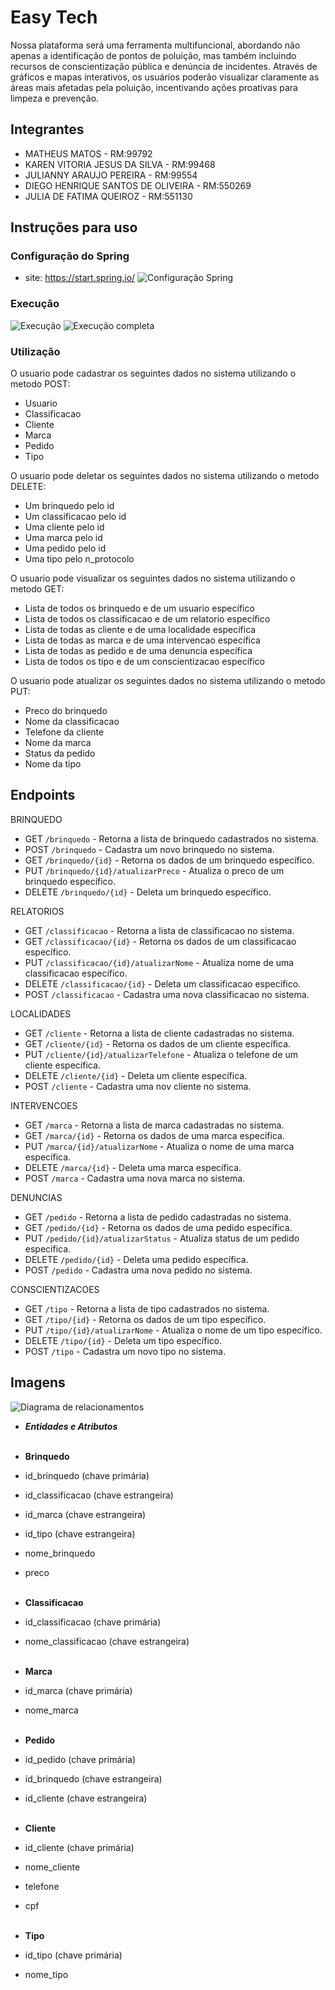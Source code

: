# Easy Tech
Nossa plataforma será uma ferramenta multifuncional, abordando não apenas a identificação de pontos de poluição, mas também incluindo recursos de conscientização pública e denúncia de incidentes. Através de gráficos e mapas interativos, os usuários poderão visualizar claramente as áreas mais afetadas pela poluição, incentivando ações proativas para limpeza e prevenção.
## Integrantes

- MATHEUS MATOS - RM:99792
- KAREN VITORIA JESUS DA SILVA - RM:99468
- JULIANNY ARAUJO PEREIRA - RM:99554
- DIEGO HENRIQUE SANTOS DE OLIVEIRA - RM:550269
- JULIA DE FATIMA QUEIROZ - RM:551130

## Instruções para uso

### Configuração do Spring
- site: https://start.spring.io/
  ![Configuração Spring](https://github.com/diegohs13/GS_JAVA/blob/main/configSpringGs.png)
### Execução
![Execução](https://github.com/diegohs13/GS_JAVA/blob/main/runGs.png)
![Execução completa](https://github.com/diegohs13/GS_JAVA/blob/main/runGs2.png)

### Utilização
O usuario pode cadastrar os seguintes dados no sistema utilizando o metodo POST:
- Usuario
- Classificacao
- Cliente
- Marca
- Pedido
- Tipo

O usuario pode deletar os seguintes dados no sistema utilizando o metodo DELETE:
- Um brinquedo pelo id
- Um classificacao pelo id
- Uma cliente pelo id
- Uma marca pelo id
- Uma pedido pelo id
- Uma tipo pelo n_protocolo

O usuario pode visualizar os seguintes dados no sistema utilizando o metodo GET:
- Lista de todos os brinquedo e de um usuario específico
- Lista de todos os classificacao e de um relatorio específico
- Lista de todas as cliente e de uma localidade específica
- Lista de todas as marca e de uma intervencao específica
- Lista de todas as pedido e de uma denuncia específica
- Lista de todos os tipo e de um conscientizacao específico


O usuario pode atualizar os seguintes dados no sistema utilizando o metodo PUT:
- Preco do brinquedo
- Nome da classificacao
- Telefone da cliente
- Nome da marca
- Status da pedido
- Nome da tipo


## Endpoints
BRINQUEDO
- GET `/brinquedo` - Retorna a lista de brinquedo cadastrados no sistema.
- POST `/brinquedo` - Cadastra um novo brinquedo no sistema.
- GET `/brinquedo/{id}` - Retorna os dados de um brinquedo específico.
- PUT `/brinquedo/{id}/atualizarPreco` - Atualiza o preco de um brinquedo específico.
- DELETE `/brinquedo/{id}` - Deleta um brinquedo específico.

RELATORIOS
- GET `/classificacao` - Retorna a lista de classificacao no sistema.
- GET `/classificacao/{id}` - Retorna os dados de um classificacao específico.
- PUT `/classificacao/{id}/atualizarNome` - Atualiza nome de uma classificacao específico.
- DELETE `/classificacao/{id}` - Deleta um classificacao específico.
- POST `/classificacao` - Cadastra uma nova classificacao no sistema.

LOCALIDADES
- GET `/cliente` - Retorna a lista de cliente cadastradas no sistema.
- GET `/cliente/{id}` - Retorna os dados de um cliente específica.
- PUT `/cliente/{id}/atualizarTelefone` - Atualiza o telefone de um cliente específica.
- DELETE `/cliente/{id}` - Deleta um cliente específica.
- POST `/cliente` - Cadastra uma nov cliente no sistema.

INTERVENCOES
- GET `/marca` - Retorna a lista de marca cadastradas no sistema.
- GET `/marca/{id}` - Retorna os dados de uma marca específica.
- PUT `/marca/{id}/atualizarNome` - Atualiza o nome de uma marca específica.
- DELETE `/marca/{id}` - Deleta uma marca específica.
- POST `/marca` - Cadastra uma nova marca no sistema.


DENUNCIAS
- GET `/pedido` - Retorna a lista de pedido cadastradas no sistema.
- GET `/pedido/{id}` - Retorna os dados de uma pedido específica.
- PUT `/pedido/{id}/atualizarStatus` - Atualiza status de um pedido específica.
- DELETE `/pedido/{id}` - Deleta uma pedido específica.
- POST `/pedido` - Cadastra uma nova pedido no sistema.


CONSCIENTIZACOES
- GET `/tipo` - Retorna a lista de tipo cadastrados no sistema.
- GET `/tipo/{id}` - Retorna os dados de um tipo específico.
- PUT `/tipo/{id}/atualizarNome` - Atualiza o nome de um tipo específico.
- DELETE `/tipo/{id}` - Deleta um tipo específico.
- POST `/tipo` - Cadastra um novo tipo no sistema.


## Imagens
![Diagrama de relacionamentos](https://github.com/diegohs13/GS_JAVA/blob/main/bdRelation.png)
- _**Entidades e Atributos**_<br>
  <br>

- **Brinquedo**
- id_brinquedo (chave primária)
- id_classificacao (chave estrangeira)
- id_marca (chave estrangeira)
- id_tipo (chave estrangeira)
- nome_brinquedo
- preco<br>
  <br>

- **Classificacao**
- id_classificacao (chave primária)
- nome_classificacao (chave estrangeira)<br>
  <br>

- **Marca**
- id_marca (chave primária)
- nome_marca<br>
  <br>

- **Pedido**
- id_pedido (chave primária)
- id_brinquedo (chave estrangeira)
- id_cliente (chave estrangeira)<br>
  <br>

- **Cliente**
- id_cliente (chave primária)
- nome_cliente
- telefone
- cpf <br>
  <br>

- **Tipo**
- id_tipo (chave primária)
- nome_tipo <br>
  <br>
  <br>